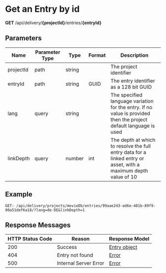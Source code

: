 # Get an Entry by id

**GET** /api/delivery/**{projectId}**/entries/**{entryId}**

## Parameters

|Name|Parameter Type|Type|Format|Description|
|-|-|-|-|-|
|projectId|path|string||The project identifier|
|entryId|path|string|GUID|The entry identifier as a 128 bit GUID|
|lang|query|string||The specified language variation for the entry. If no value is provided then the project default language is used|
|linkDepth|query|number|int|The depth at which to resolve the full entry data for a linked entry or asset, with a maximum depth value of 10|

## Example

```http
GET: /api/delivery/projects/movieDb/entries/99aae243-ad6e-401b-89f9-90a51def6a18/?lang=de-DE&linkDepth=1
```

## Response Messages

|HTTP Status Code|Reason|Response Model|
|-|-|-|
|200|Success|[Entry object](/model/entry.md)|
|404|Entry not found|[Error](../model/errors.md)|
|500|Internal Server Error|[Error](../model/errors.md)|
